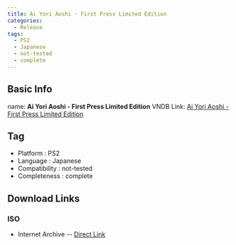 ```yaml
---
title: Ai Yori Aoshi - First Press Limited Edition
categories:
  - Release
tags:
  - PS2
  - Japanese
  - not-tested
  - complete
---
```

## Basic Info

name: **Ai Yori Aoshi - First Press Limited Edition**
VNDB Link: [Ai Yori Aoshi - First Press Limited Edition](https://vndb.org/r149)

## Tag
 - Platform : PS2
 - Language : Japanese
 - Compatibility : not-tested
 - Completeness : complete

## Download Links
### ISO
 - Internet Archive
 -- [Direct Link](https://archive.org/download/sony_playstation2_a/Ai%20yori%20Aoshi%20%28Japan%29%20%28Shokai%20Genteiban%29.zip)